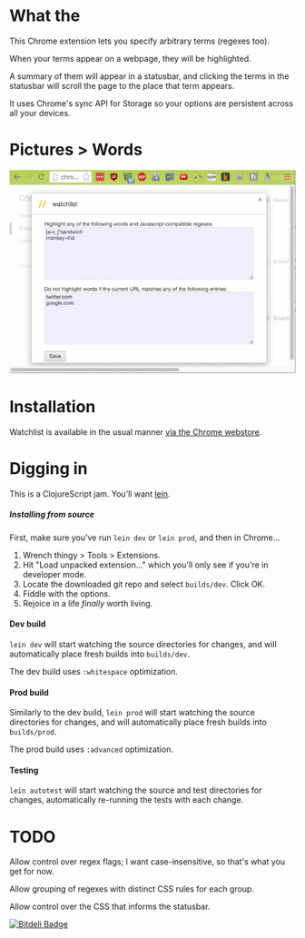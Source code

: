 # What the

This Chrome extension lets you specify arbitrary terms (regexes too).

When your terms appear on a webpage, they will be highlighted. 

A summary of them will appear in a statusbar, and clicking the terms in the statusbar will scroll the page to the place that term appears.

It uses Chrome's sync API for Storage so your options are persistent across all your devices.



# Pictures > Words

![demo.gif](https://raw.githubusercontent.com/daemianmack/Chrome-WatchList/master/resources/doc/demo.gif)



# Installation

Watchlist is available in the usual manner [via the Chrome webstore](https://chrome.google.com/webstore/detail/watchlist/menehddibpdfhbfgfmhkddgbajijoole?hl=en-US&gl=US). 



# Digging in

This is a ClojureScript jam. You'll want [lein](http://leiningen.org/).

##### Installing from source

First, make sure you've run `lein dev` or `lein prod`, and then in Chrome...

1. Wrench thingy > Tools > Extensions. 
2. Hit "Load unpacked extension..." which you'll only see if you're in
   developer mode.
3. Locate the downloaded git repo and select `builds/dev`. Click OK. 
4. Fiddle with the options.
5. Rejoice in a life *finally* worth living.

#### Dev build

`lein dev` will start watching the source directories for changes, and will automatically place fresh builds into `builds/dev`. 

The dev build uses `:whitespace` optimization.

#### Prod build

Similarly to the dev build, `lein prod` will start watching the source directories for changes, and will automatically place fresh builds into `builds/prod`. 

The prod build uses `:advanced` optimization.

#### Testing

`lein autotest` will start watching the source and test directories for changes, automatically re-running the tests with each change.



# TODO 

Allow control over regex flags; I want case-insensitive, so
that's what you get for now.

Allow grouping of regexes with distinct CSS rules for each group.

Allow control over the CSS that informs the statusbar.



[![Bitdeli Badge](https://d2weczhvl823v0.cloudfront.net/daemianmack/chrome-watchlist/trend.png)](https://bitdeli.com/free
"Bitdeli Badge")
